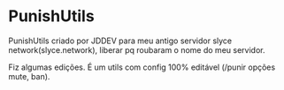 # PunishUtils

PunishUtils criado por JDDEV para meu antigo servidor slyce network(slyce.network), liberar pq roubaram o nome do meu servidor.

Fiz algumas edições.
É um utils com config 100% editável (/punir opções mute, ban).
